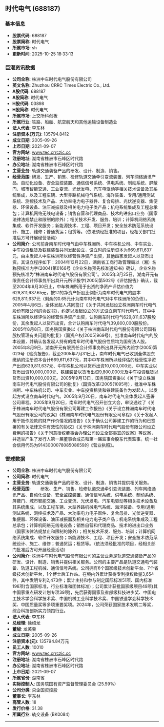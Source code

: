 ## 时代电气 (688187)

### 基本信息

- **股票代码**: 688187
- **股票简称**: 时代电气
- **所属市场**: sh
- **更新时间**: 2025-10-25 18:33:13

### 巨潮资讯数据

- **公司全称**: 株洲中车时代电气股份有限公司
- **英文名称**: Zhuzhou CRRC Times Electric Co., Ltd.
- **A股代码**: 688187
- **A股简称**: 时代电气
- **H股代码**: 03898
- **H股简称**: 时代电气
- **所属市场**: 上交所科创板
- **所属行业**: 铁路、船舶、航空航天和其他运输设备制造业
- **法人代表**: 李东林
- **注册资本(万元)**: 135794.8412
- **成立日期**: 2005-09-26
- **上市日期**: 2021-09-07
- **官方网站**: www.tec.crrczic.cc
- **注册地址**: 湖南省株洲市石峰区时代路
- **办公地址**: 湖南省株洲市石峰区时代路
- **主营业务**: 轨道交通装备产品的研发、设计、制造、销售。
- **经营范围**: 研发、生产、销售、检修轨道交通牵引变流装置、列车网络通讯产品、自动化设备、安全监控装置、通信信号系统、供电系统、制动系统、屏蔽门、城市智能交通、工业变流、光伏发电、汽车电驱动等相关技术设备及其系统集成，以及工程车辆、大型养路机械电气系统、海洋装备、专用/通用测试系统、测控技术及产品、大功率电力电子器件、复合母排、光伏逆变器、集便器、环保设备、油压减振器及相关电力电子类产品；机电系统集成及工程总承包；计算机网络无线电设备；销售自营和代理商品、技术的进出口业务（国家法律法规禁止和限制的除外）；相关技术开发、服务、培训；计算机网络系统集成、软件开发服务；新能源技术、工程、项目开发；安全技术防范系统设计、施工、维修；普通货运；租赁等。（依法须经批准的项目，经相关部门批准后方可开展经营活动）
- **公司简介**: 公司前身南车时代电气由中车株洲所、中车株机公司、中车实业、中车投资租赁及铁建装备共同发起设立，设立时的注册资本为669,611,637元，由主发起人中车株洲所以经营性净资产出资，其他四家发起人以货币出资。其设立程序如下：2004年12月22日，湖南省工商行政管理局以（湘）名称预核准内字{2004}第0166号《企业名称预先核准通知书》确认，企业名称预先核准为“株洲南车时代电气股份有限公司”。2005年3月25日，湖南开元有限责任会计师事务所出具开元所评报字[2005]第502号《评估报告》确认，截至2004年9月30日止，中车株洲所用于出资的净资产评估价值为629,811,637.65元，按1:1的净资产折股比例折为南车时代电气的股本629,811,637元（剩余的0.65元计为南车时代电气对中车株洲所的负债）。2005年4月6日，全体发起人共同签订《关于共同发起设立株洲南车时代电气股份有限公司的协议书》，约定以发起设立的方式设立南车时代电气，其中中车株洲所以经评估的经营性净资产出资，认购南车时代电气629,811,637股股份，其余发起人以货币出资，合计认购南车时代电气39,800,000股股份。2005年8月8日，国务院国资委以《关于株洲南车时代电气股份有限公司国有股权管理有关问题的批复》（国资产权[2005]969号），批准南车时代电气的股本设置，并确认各发起人持有的南车时代电气股份性质均为国有法人股。2005年8月9日，湖南开元有限责任会计师事务所出具开元所内验字(2005)第023号《验资报告》，截至2005年7月31日止，南车时代电气已收到全体股东缴纳的注册资本合计669,611,637元，其中中车株洲所以经评估的经营性净资产出资629,811,637元、中车株机公司以货币出资10,000,000元、中车实业以货币出资10,000,000元、铁建装备以货币出资9,800,000元及中车投资租赁以货币出资10,000,000元。2005年9月13日，国务院国资委以《关于设立株洲南车时代电气股份有限公司的批复》（国资改革{2005{1095号），批准中车株洲所、中车株机公司、中车实业、中车投资租赁和铁建装备作为发起人，以发起方式设立南车时代电气。2005年9月20日，南车时代电气全体发起人签署公司章程。2005年9月20日，南车时代电气召开创立大会，审议通过了《关于株洲南车时代电气股份有限公司筹建工作报告》《关于设立株洲南车时代电气股份有限公司的议案》《株洲南车时代电气股份有限公司章程》《关于发起人用于抵作股款的财产作价情况的报告》《关于确认公司筹建工作的行为和已签署的有关法律文件有效性的协议》《关于株洲南车时代电气股份有限公司设立费用的报告》《关于同意授权董事会办理公司设立全部事宜的议案》等议案，并选举产生了发行人第一届董事会成员和第一届监事会股东代表监事。统一社会信用代码为914300007808508659的《营业执照》。

### 雪球数据

- **公司全称**: 株洲中车时代电气股份有限公司
- **公司简称**: 时代电气
- **主营业务**: 轨道交通装备产品的研发、设计、制造、销售并提供相关服务。
- **经营范围**: 　　研发、生产、销售、检修轨道交通牵引变流装置、列车网络通讯产品、自动化设备、安全监控装置、通信信号系统、供电系统、制动系统、屏蔽门、城市智能交通、工业变流、光伏发电、汽车电驱动等相关技术设备及其系统集成，以及工程车辆、大型养路机械电气系统、海洋装备、专用/通用测试系统、测控技术及产品、大功率电力电子器件、复合母排、光伏逆变器、集便器、环保设备、油压减振器及相关电力电子类产品；机电系统集成及工程总承包；计算机网络无线电设备；销售自营和代理商品、技术的进出口业务（国家法律法规禁止和限制的除外）；相关技术开发、服务、培训；计算机网络系统集成、软件开发服务；新能源技术、工程、项目开发；安全技术防范系统设计、施工、维修；普通货运；租赁等。（依法须经批准的项目，经相关部门批准后方可开展经营活动）
- **公司简介**: 株洲中车时代电气股份有限公司的主营业务是轨道交通装备产品的研发、设计、制造、销售并提供相关服务。公司的主要产品是轨道交通电气装备、轨道工程机械、通信信号系统。公司拥有6个国家级技术创新平台、7个省级技术创新平台，1个博士后工作站。在境内外累计获得专利授权数量3,654件，其中发明专利2,473件；累计主持和参与制定国际标准51项、国内标准198项(含国家标准，行业标准和团体标准)；公司累计获批国家级项目49项(其中国家重点研发计划专项39项)，先后获得国家及省部级科技进步奖、中国电工技术学会科学技术奖、中国机械工业科学技术奖、中国铁道学会科学技术奖、中国质量奖等多项重要奖项。2024年，公司荣获国家技术发明二等奖，综合科技创新实力领跑行业。
- **法人代表**: 李东林
- **总经理**: 徐绍龙
- **董秘**: 龙芙蓉
- **成立日期**: 2005-09-26
- **注册资本(元)**: 135794.84万元
- **员工人数**: 10010
- **官方网站**: www.tec.crrczic.cc
- **注册地址**: 湖南省株洲市石峰区时代路
- **办公地址**: 湖南省株洲市石峰区时代路
- **上市日期**: 2021-09-07
- **所属省份**: 湖南省
- **实际控制人**: 国务院国有资产监督管理委员会 (25.59%)
- **公司分类**: 央企国资控股
- **董事长**: 李东林
- **高管人数**: 18
- **发行价格**: 31.38
- **所属行业**: 轨交设备 (BK0084)

---